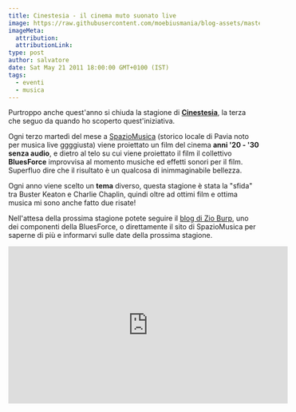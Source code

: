 ```yaml
---
title: Cinestesia - il cinema muto suonato live
image: https://raw.githubusercontent.com/moebiusmania/blog-assets/master/images/2011/10580782_1510345499210909_9183605874042474376_o.jpg
imageMeta:
  attribution:
  attributionLink:
type: post
author: salvatore
date: Sat May 21 2011 18:00:00 GMT+0100 (IST)
tags:
  - eventi
  - musica
---
```


Purtroppo anche quest'anno si chiuda la stagione di **[Cinestesia](https://www.facebook.com/cinestesia.pavia)**, la terza che seguo da quando ho scoperto quest'iniziativa.

Ogni terzo martedì del mese a [SpazioMusica](http://www.spaziomusicapavia.it/) (storico locale di Pavia noto per musica live ggggiusta) viene proiettato un film del cinema **anni '20 - '30 senza audio**, e dietro al telo su cui viene proiettato il film il collettivo **BluesForce** improvvisa al momento musiche ed effetti sonori per il film. Superfluo dire che il risultato è un qualcosa di inimmaginabile bellezza.

Ogni anno viene scelto un **tema** diverso, questa stagione è stata la "sfida" tra Buster Keaton e Charlie Chaplin, quindi oltre ad ottimi film e ottima musica mi sono anche fatto due risate!

Nell'attesa della prossima stagione potete seguire il [blog di Zio Burp](http://www.zioburp.net/), uno dei componenti della BluesForce, o direttamente il sito di SpazioMusica per saperne di più e informarvi sulle date della prossima stagione.

<iframe width="560" height="315" src="https://www.youtube.com/embed/JnOmGNCtAek" frameborder="0" allowfullscreen></iframe>
